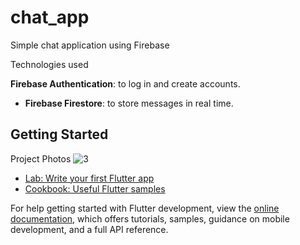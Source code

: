 # chat_app

Simple chat application using Firebase

Technologies used

**Firebase Authentication**: to log in and create accounts.

- **Firebase Firestore**: to store messages in real time.

## Getting Started
Project Photos
![3](https://github.com/user-attachments/assets/ed4db410-fc47-4ff8-a502-4acd4403d749)

- [Lab: Write your first Flutter app](https://docs.flutter.dev/get-started/codelab)
- [Cookbook: Useful Flutter samples](https://docs.flutter.dev/cookbook)

For help getting started with Flutter development, view the
[online documentation](https://docs.flutter.dev/), which offers tutorials,
samples, guidance on mobile development, and a full API reference.
